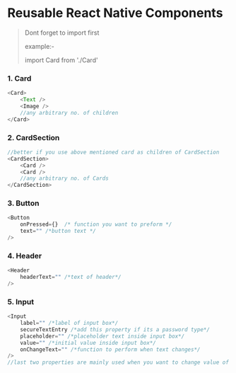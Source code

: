 # Reusable React Native Components

> Dont forget to import first
> 
>example:-
>
>import Card from './Card'

### 1. Card

```javascript
<Card>
	<Text />
	<Image />
	//any arbitrary no. of children
</Card>
```

### 2. CardSection

```javascript
//better if you use above mentioned card as children of CardSection 
<CardSection>
	<Card />
	<Card />
	//any arbitrary no. of Cards
</CardSection>
```

### 3. Button

```javascript
<Button 
	onPressed={}  /* function you want to preform */
	text="" /*button text */
/>
```

### 4. Header

```javascript
<Header 
	headerText="" /*text of header*/
/>
```

### 5. Input

```javascript
<Input
	label="" /*label of input box*/
	secureTextEntry /*add this property if its a password type*/
	placeholder="" /*placeholder text inside input box*/
	value="" /*initial value inside input box*/
	onChangeText="" /*function to perform when text changes*/
/>
//last two properties are mainly used when you want to change value of state of a class-based component
```
